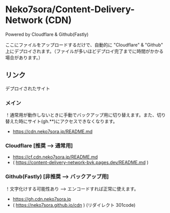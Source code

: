 # Neko7sora/Content-Delivery-Network (CDN)
Powered by Cloudflare & Github(Fastly)

ここにファイルをアップロードするだけで、自動的に "Cloudflare" & "Github" 上にデプロイされます。（ファイルが多いほどデプロイ完了までに時間がかかる場合があります。）

## リンク
デプロイされたサイト

### メイン
！通常用が動作しないときに手動でバックアップ用に切り替えます。また、切り替えた時にサイト(gh.\*\*)にアクセスできなくなります。
 * https://cdn.neko7sora.jp/README.md

### Cloudflare [推奨 --> 通常用]
 * https://cf.cdn.neko7sora.jp/README.md
 * ( https://content-delivery-network-bvk.pages.dev/README.md )

### Github(Fastly) [非推奨 --> バックアップ用]
！文字化けする可能性あり --> エンコードすれば正常に使えます。
 * https://gh.cdn.neko7sora.jp
 * ( https://neko7sora.github.io/cdn ) (リダイレクト 301code)
